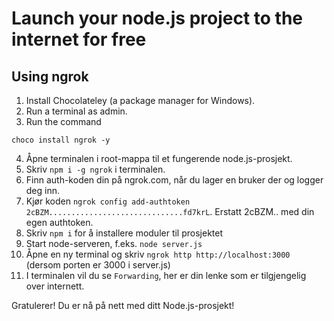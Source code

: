 # Launch your node.js project to the internet for free

## Using ngrok
1. Install Chocolateley (a package manager for Windows).
2. Run a terminal as admin.
3. Run the command
```
choco install ngrok -y
```
4. Åpne terminalen i root-mappa til et fungerende node.js-prosjekt.
5. Skriv `npm i -g ngrok` i terminalen.
6. Finn auth-koden din på ngrok.com, når du lager en bruker der og logger deg inn.
7. Kjør koden `ngrok config add-authtoken 2cBZM..............................fd7krL`. Erstatt 2cBZM.. med din egen authtoken.
8. Skriv `npm i` for å installere moduler til prosjektet
9. Start node-serveren, f.eks. `node server.js`
10. Åpne en ny terminal og skriv `ngrok http http://localhost:3000` (dersom porten er 3000 i server.js)
11. I terminalen vil du se `Forwarding`, her er din lenke som er tilgjengelig over internett.

Gratulerer! Du er nå på nett med ditt Node.js-prosjekt!
